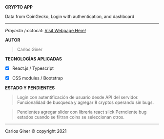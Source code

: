 **CRYPTO APP** 

Data from CoinGecko, Login with authentication, and dashboard

___________________________________________________________________________________________________________________________________________________________________________________

*Proyecto* /:octocat: [Visit Webpage Here!](http://CARLOSGINER.github.io/crypto_website)

**AUTOR**

> Carlos Giner 

**TECNOLOGÍAS APLICADAS**

- [x] React.js / Typescript
- [x] CSS modules / Bootstrap


**ESTADO Y PENDIENTES**

> Login con autentificación de usuario desde API del servidor. 
> Funcionalidad de busqueda y agregar 8 cryptos operando sin bugs.

> Pendientes agregar slider con libreria react slick
> Perndiente bug estados cuando se filtran coins se seleccionan otros.


__________________________________________________________________________________________________________________________________________________________________________________
Carlos Giner © copyright 2021
